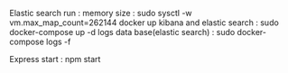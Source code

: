 Elastic search run :
memory size : sudo sysctl -w vm.max_map_count=262144
docker up kibana and elastic search : sudo docker-compose up -d
logs data base(elastic search) : sudo docker-compose logs -f

Express start :
npm start
